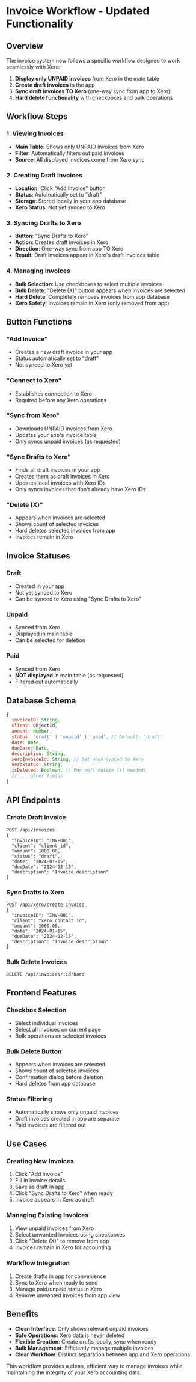 # Invoice Workflow - Updated Functionality

## Overview

The invoice system now follows a specific workflow designed to work seamlessly with Xero:

1. **Display only UNPAID invoices** from Xero in the main table
2. **Create draft invoices** in the app
3. **Sync draft invoices TO Xero** (one-way sync from app to Xero)
4. **Hard delete functionality** with checkboxes and bulk operations

## Workflow Steps

### 1. **Viewing Invoices**
- **Main Table**: Shows only UNPAID invoices from Xero
- **Filter**: Automatically filters out paid invoices
- **Source**: All displayed invoices come from Xero sync

### 2. **Creating Draft Invoices**
- **Location**: Click "Add Invoice" button
- **Status**: Automatically set to "draft"
- **Storage**: Stored locally in your app database
- **Xero Status**: Not yet synced to Xero

### 3. **Syncing Drafts to Xero**
- **Button**: "Sync Drafts to Xero"
- **Action**: Creates draft invoices in Xero
- **Direction**: One-way sync from app TO Xero
- **Result**: Draft invoices appear in Xero's draft invoices table

### 4. **Managing Invoices**
- **Bulk Selection**: Use checkboxes to select multiple invoices
- **Bulk Delete**: "Delete (X)" button appears when invoices are selected
- **Hard Delete**: Completely removes invoices from app database
- **Xero Safety**: Invoices remain in Xero (only removed from app)

## Button Functions

### **"Add Invoice"**
- Creates a new draft invoice in your app
- Status automatically set to "draft"
- Not synced to Xero yet

### **"Connect to Xero"**
- Establishes connection to Xero
- Required before any Xero operations

### **"Sync from Xero"**
- Downloads UNPAID invoices from Xero
- Updates your app's invoice table
- Only syncs unpaid invoices (as requested)

### **"Sync Drafts to Xero"**
- Finds all draft invoices in your app
- Creates them as draft invoices in Xero
- Updates local invoices with Xero IDs
- Only syncs invoices that don't already have Xero IDs

### **"Delete (X)"**
- Appears when invoices are selected
- Shows count of selected invoices
- Hard deletes selected invoices from app
- Invoices remain in Xero

## Invoice Statuses

### **Draft**
- Created in your app
- Not yet synced to Xero
- Can be synced to Xero using "Sync Drafts to Xero"

### **Unpaid**
- Synced from Xero
- Displayed in main table
- Can be selected for deletion

### **Paid**
- Synced from Xero
- **NOT displayed** in main table (as requested)
- Filtered out automatically

## Database Schema

```javascript
{
  invoiceID: String,
  client: ObjectId,
  amount: Number,
  status: 'draft' | 'unpaid' | 'paid', // Default: 'draft'
  date: Date,
  dueDate: Date,
  description: String,
  xeroInvoiceId: String, // Set when synced to Xero
  xeroStatus: String,
  isDeleted: Boolean, // For soft delete (if needed)
  // ... other fields
}
```

## API Endpoints

### **Create Draft Invoice**
```http
POST /api/invoices
{
  "invoiceID": "INV-001",
  "client": "client_id",
  "amount": 1000.00,
  "status": "draft",
  "date": "2024-01-15",
  "dueDate": "2024-02-15",
  "description": "Invoice description"
}
```

### **Sync Drafts to Xero**
```http
POST /api/xero/create-invoice
{
  "invoiceID": "INV-001",
  "client": "xero_contact_id",
  "amount": 1000.00,
  "date": "2024-01-15",
  "dueDate": "2024-02-15",
  "description": "Invoice description"
}
```

### **Bulk Delete Invoices**
```http
DELETE /api/invoices/:id/hard
```

## Frontend Features

### **Checkbox Selection**
- Select individual invoices
- Select all invoices on current page
- Bulk operations on selected invoices

### **Bulk Delete Button**
- Appears when invoices are selected
- Shows count of selected invoices
- Confirmation dialog before deletion
- Hard deletes from app database

### **Status Filtering**
- Automatically shows only unpaid invoices
- Draft invoices created in app are separate
- Paid invoices are filtered out

## Use Cases

### **Creating New Invoices**
1. Click "Add Invoice"
2. Fill in invoice details
3. Save as draft in app
4. Click "Sync Drafts to Xero" when ready
5. Invoice appears in Xero as draft

### **Managing Existing Invoices**
1. View unpaid invoices from Xero
2. Select unwanted invoices using checkboxes
3. Click "Delete (X)" to remove from app
4. Invoices remain in Xero for accounting

### **Workflow Integration**
1. Create drafts in app for convenience
2. Sync to Xero when ready to send
3. Manage paid/unpaid status in Xero
4. Remove unwanted invoices from app view

## Benefits

- **Clean Interface**: Only shows relevant unpaid invoices
- **Safe Operations**: Xero data is never deleted
- **Flexible Creation**: Create drafts locally, sync when ready
- **Bulk Management**: Efficiently manage multiple invoices
- **Clear Workflow**: Distinct separation between app and Xero operations

This workflow provides a clean, efficient way to manage invoices while maintaining the integrity of your Xero accounting data. 